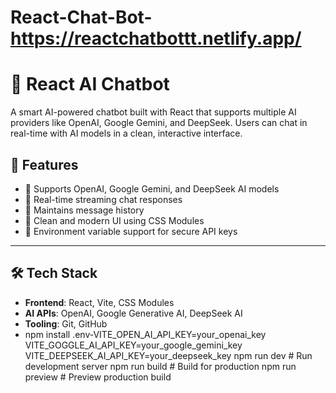 # React-Chat-Bot-https://reactchatbottt.netlify.app/
# 🤖 React AI Chatbot

A smart AI-powered chatbot built with React that supports multiple AI providers like OpenAI, Google Gemini, and DeepSeek. Users can chat in real-time with AI models in a clean, interactive interface.

## 🚀 Features

- 🔄 Supports OpenAI, Google Gemini, and DeepSeek AI models
- 💬 Real-time streaming chat responses
- 📜 Maintains message history
- 🧼 Clean and modern UI using CSS Modules
- 🔐 Environment variable support for secure API keys

---

## 🛠️ Tech Stack

- **Frontend**: React, Vite, CSS Modules
- **AI APIs**: OpenAI, Google Generative AI, DeepSeek AI
- **Tooling**: Git, GitHub
- npm install
.env-VITE_OPEN_AI_API_KEY=your_openai_key
VITE_GOGGLE_AI_API_KEY=your_google_gemini_key
VITE_DEEPSEEK_AI_API_KEY=your_deepseek_key
npm run dev      # Run development server
npm run build    # Build for production
npm run preview  # Preview production build


